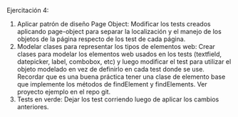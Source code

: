 Ejercitación 4:
1. Aplicar patrón de diseño Page Object: Modificar los tests creados aplicando page-object para separar la localización y el manejo de los objetos de la página respecto de los test de cada página.
2. Modelar clases para representar los tipos de elementos web: Crear clases para modelar los elementos web usados en los tests (textfield, datepicker, label, combobox, etc) y luego modificar el test para utilizar el objeto modelado en vez de definirlo en cada test donde se use. Recordar que es una buena práctica tener una clase de elemento base que implemente los métodos de findElement y findElements. Ver proyecto ejemplo en el repo git.
3. Tests en verde: Dejar los test corriendo luego de aplicar los cambios anteriores.
